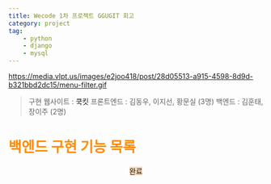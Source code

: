 ```yaml
---
title: Wecode 1차 프로젝트 GGUGIT 회고
category: project
tag: 
    - python
    - django
    - mysql
---
```

https://media.vlpt.us/images/e2joo418/post/28d05513-a915-4598-8d9d-b321bbd2dc15/menu-filter.gif

> 구현 웹사이트 : <a src="https://www.cjcookit.com/">쿡킷</a>
> 프론트엔드 : 김동우, 이지선, 황문실 (3명)
> 백엔드 : 김훈태, 장이주 (2명)

# <span style='color:darkorange'>백엔드 구현 기능 목록</span>

<div align=center>
<span style='background-color:peachpuff'>완료</span>
</div>
